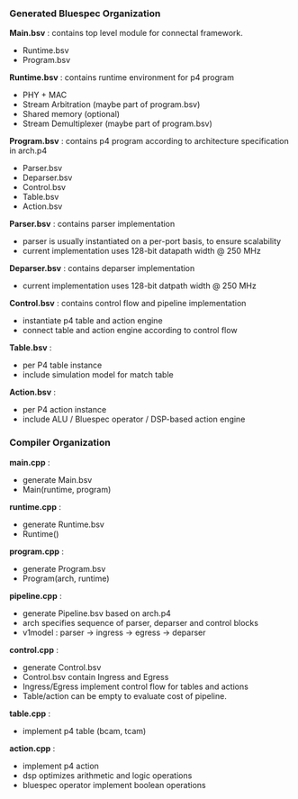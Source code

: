 
### Generated Bluespec Organization

**Main.bsv** : contains top level module for connectal framework.
- Runtime.bsv
- Program.bsv

**Runtime.bsv** : contains runtime environment for p4 program
- PHY + MAC
- Stream Arbitration (maybe part of program.bsv)
- Shared memory (optional)
- Stream Demultiplexer (maybe part of program.bsv)

**Program.bsv** : contains p4 program according to architecture specification in arch.p4
- Parser.bsv
- Deparser.bsv
- Control.bsv
- Table.bsv
- Action.bsv

**Parser.bsv** : contains parser implementation
- parser is usually instantiated on a per-port basis, to ensure scalability
- current implementation uses 128-bit datapath width @ 250 MHz

**Deparser.bsv** : contains deparser implementation
- current implementation uses 128-bit datpath width @ 250 MHz

**Control.bsv** : contains control flow and pipeline implementation
- instantiate p4 table and action engine
- connect table and action engine according to control flow

**Table.bsv** :
- per P4 table instance
- include simulation model for match table

**Action.bsv** :
- per P4 action instance
- include ALU / Bluespec operator / DSP-based action engine


### Compiler Organization 

**main.cpp** :
- generate Main.bsv
- Main(runtime, program)

**runtime.cpp** :
- generate Runtime.bsv
- Runtime()

**program.cpp** :
- generate Program.bsv
- Program(arch, runtime)

**pipeline.cpp** :
- generate Pipeline.bsv based on arch.p4
- arch specifies sequence of parser, deparser and control blocks
- v1model : parser -> ingress -> egress -> deparser

**control.cpp** :
- generate Control.bsv
- Control.bsv contain Ingress and Egress
- Ingress/Egress implement control flow for tables and actions
- Table/action can be empty to evaluate cost of pipeline.

**table.cpp** :
- implement p4 table (bcam, tcam)

**action.cpp** :
- implement p4 action
- dsp optimizes arithmetic and logic operations
- bluespec operator implement boolean operations
